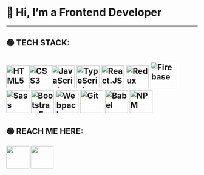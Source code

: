 # 👋 Hi, I’m a Frontend Developer

-------------------------------
## 🟢 TECH STACK:
<img src="https://cdn1.iconfinder.com/data/icons/logotypes/32/badge-html-5-512.png" width='60' title='HTML5' /><img src="https://cdn1.iconfinder.com/data/icons/logotypes/32/badge-css-3-512.png" width='60' title='CSS3'  /><img src="https://cdn4.iconfinder.com/data/icons/logos-and-brands/512/187_Js_logo_logos-512.png" width='60' title='JavaScript'   />     <img src="https://pics.freeicons.io/uploads/icons/png/14678610731551953708-512.png" width='60'  title='TypeScript'   />     <img src="https://cdn4.iconfinder.com/data/icons/logos-3/600/React.js_logo-512.png" width='60'  title='React.JS'   />     <img src="https://pics.freeicons.io/uploads/icons/png/9818154791551942292-512.png" width='60'  title='Redux'  />     <img src="https://cdn4.iconfinder.com/data/icons/google-i-o-2016/512/google_firebase-2-512.png" width='70'  title='Firebase'  />     <img src="https://cdn4.iconfinder.com/data/icons/logos-and-brands/512/288_Sass_logo-512.png" width='60'  title='Sass' />     <img src="https://pics.freeicons.io/uploads/icons/png/19681752361536207300-512.png" width='60' title='Bootstrap 5'   />     <img src="https://pics.freeicons.io/uploads/icons/png/9259630901552037068-512.png" width='60' title='Webpack'   />     <img src="https://pics.freeicons.io/uploads/icons/png/9374299221540553610-512.png" width='60'  title='Git' />     <img src="https://pics.freeicons.io/uploads/icons/png/15322994111536130228-512.png" width='60' title='Babel'  />     <img src="https://pics.freeicons.io/uploads/icons/png/9133229011551942629-512.png" width='60'  title='NPM'  />
-------------------------------

## 🟢 REACH ME HERE:
[<img src='https://cdn1.iconfinder.com/data/icons/logotypes/32/circle-linkedin-512.png' width='60' />](https://www.linkedin.com/in/jacob-dmn/) [<img src='https://cdn2.iconfinder.com/data/icons/social-media-2285/512/1_Twitter2_colored_svg-512.png' width='60' />](http://twitter.com/JacobDmn)
